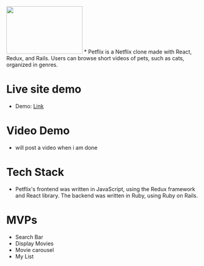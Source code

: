 <img src="app/assets/images/logo.png"  width="200" height="125" />
* Petflix is a Netflix clone made with React, Redux, and Rails. Users can browse short videos of pets, such as cats, organized in genres.

# Live site demo
* Demo: [Link](https://petflix-clone.herokuapp.com/#/)

# Video Demo
* will post a video when i am done

# Tech Stack
* Petflix's frontend was written in JavaScript, using the Redux framework and React library. The backend was written in Ruby, using Ruby on Rails.

# MVPs
* Search Bar 
* Display Movies
* Movie carousel
* My List 